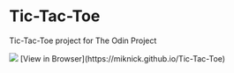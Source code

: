 # Tic-Tac-Toe
Tic-Tac-Toe project for The Odin Project

<img src="https://i.hizliresim.com/SCYN3I.png">
[View in Browser](https://miknick.github.io/Tic-Tac-Toe)
